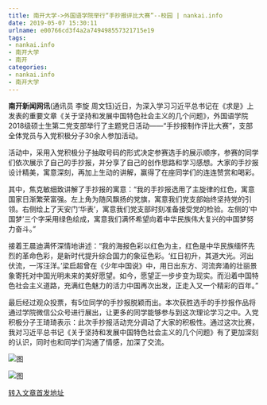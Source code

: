 ```yaml
---
title: 南开大学->外国语学院举行“手抄报评比大赛”--校园 | nankai.info
date: 2019-05-07 15:30:11
urlname: e00766cd3f4a2a749498557321715e19
tags: 
- nankai.info
- 南开大学
- 南开
categories:
- nankai.info
- 南开大学
---
```



**南开新闻网讯**(通讯员 李旋 周文钰)近日，为深入学习习近平总书记在《求是》上发表的重要文章《关于坚持和发展中国特色社会主义的几个问题》，外国语学院2018级硕士生第二党支部举行了主题党日活动——“手抄报制作评比大赛”，支部全体党员与入党积极分子30余人参加活动。

活动中，采用入党积极分子抽取号码的形式决定参赛选手的展示顺序，参赛的同学们依次展示了自己的手抄报，并分享了自己的创作思路和学习感想。大家的手抄报设计精美，寓意深刻，再加上生动的讲解，赢得了在座同学们的连连赞赏和喝彩。

其中，焦克敏细致讲解了手抄报的寓意：“我的手抄报选用了主旋律的红色，寓意国家日渐繁荣富强。左上角为随风飘扬的党旗，寓意我们党支部始终坚持党的引领。右侧绘上了天安门‘华表’，寓意我们党支部时刻准备接受党的检验。左侧的‘中国梦’三个字采用绿色绘成，寓意我们满怀希望向着中华民族伟大复兴的中国梦努力奋斗。”

接着王晨迪满怀深情地讲述：“我的海报色彩以红色为主，红色是中华民族缅怀先烈的革命色彩，是新时代提升综合国力的象征色彩。‘红日初升，其道大光。河出伏流，一泻汪洋。’梁启超曾在《少年中国说》中，用日出东方、河流奔涌的壮丽景象寄托对中国光明未来的美好愿望。如今，愿望正一步步变为现实。而沿着中国特色社会主义道路，充满红色魅力的活力中国再次出发，正走入又一个精彩的百年。”

最后经过观众投票，有5位同学的手抄报脱颖而出。本次获胜选手的手抄报作品将通过学院微信公众号进行展出，让更多的同学能够参与到这次理论学习之中。入党积极分子王琦琦表示：此次手抄报活动充分调动了大家的积极性。通过这次比赛，我对习近平总书记《关于坚持和发展中国特色社会主义的几个问题》有了更加深刻的认识，同时也和同学们沟通了情感，加深了交流。



![图](http://news.nankai.edu.cn/pic/0/00/35/28/352827_529944.jpg)

![图](http://news.nankai.edu.cn/pic/0/00/35/28/352826_999924.jpg)

[转入文章首发地址](http://news.nankai.edu.cn/qqxy/system/2019/05/07/000449294.shtml)